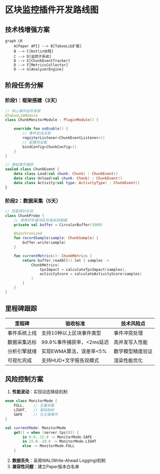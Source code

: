 # 区块监控插件开发路线图

## 技术栈增强方案

```mermaid
graph LR
    A[Paper API] --> B[TabooLib扩展]
    B --> C[Kotlin协程]
    C --> D[监控子系统]
    D --> E[ChunkEventTracker]
    D --> F[MetricsCollector]
    D --> G[AnalyzerEngine]
```

## 阶段任务分解

### 阶段1：框架搭建（3天）

```kotlin
// 核心事件监听骨架
@TabooLibModule
class ChunkMonitorModule : PluginModule() {

    override fun onEnable() {
        // 事件总线注册
        registerListener<ChunkEventListener>()
        // 配置热加载
        bindConfig<ChunkConfig>()
    }
}

// 基础事件捕获
sealed class ChunkEvent {
    data class Load(val chunk: Chunk) : ChunkEvent()
    data class Unload(val chunk: Chunk) : ChunkEvent()
    data class Activity(val type: ActivityType) : ChunkEvent()
}
```

### 阶段2：数据采集（5天）

```kotlin
// 性能探针实现
class ChunkProbe {
    // 使用环形缓冲区存储采样数据
    private val buffer = CircularBuffer(1000)

    @Synchronized
    fun recordSample(sample: ChunkSample) {
        buffer.write(sample)
    }

    fun currentMetrics(): ChunkMetrics {
        return buffer.readAll().let { samples ->
            ChunkMetrics(
                tpsImpact = calculateTpsImpact(samples),
                activityScore = calculateActivityScore(samples)
            )
        }
    }
}
```

## 里程碑跟踪

| 里程碑    | 验收标准              | 技术风险点    |
|--------|-------------------|----------|
| 事件系统上线 | 支持10种以上区块事件类型     | 事件冲突处理   |
| 数据采集达标 | 99.9%事件捕获率，<2ms延迟 | 高并发写入性能  |
| 分析引擎就绪 | 实现EWMA算法，误差率<5%   | 数学模型精度验证 |
| 可视化完成  | 支持HUD+文字报告双模式     | 渲染性能优化   |

## 风险控制方案

1. **性能波动**：实现动态降级机制

```kotlin
enum class MonitorMode {
    FULL,    // 全量采集
    LIGHT,   // 基础指标
    SAFE     // 仅关键事件
}

val currentMode: MonitorMode
    get() = when (server.tps[0]) {
        in 0.0..15.0 -> MonitorMode.SAFE
        in 15.0..19.0 -> MonitorMode.LIGHT
        else -> MonitorMode.FULL
    }
```

2. **数据丢失**：采用WAL(Write-Ahead Logging)机制
3. **兼容性问题**：建立Paper版本白名单 